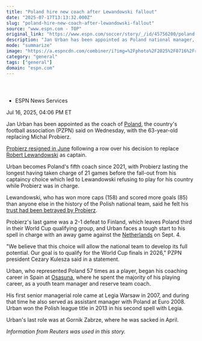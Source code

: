 ```yaml
---
title: "Poland hire new coach after Lewandowski fallout"
date: "2025-07-17T13:13:32.000Z"
slug: "poland-hire-new-coach-after-lewandowski-fallout"
source: "www.espn.com - TOP"
original_link: "https://www.espn.com/soccer/story/_/id/45756200/poland-urban-new-manager-probierz"
description: "Jan Urban has been appointed as Poland national manager, the country's football association (PZPN) said on Wednesday, with the 63-year-old replacing Michal Probierz who resigned in June."
mode: "summarize"
image: "https://a.espncdn.com/combiner/i?img=%2Fphoto%2F2025%2F0716%2Fr1519916_1296x729_16%2D9.jpg"
category: "general"
tags: ["general"]
domain: "espn.com"
---
```

<div id="readability-page-1" class="page"><section id="article-feed" data-behavior="author_overlay article_header_news_feed_item_meta article_legal_footer"><article data-id="45756200" data-behavior="story_scroll story_progress" data-src="/soccer/story/_/id/45756200/poland-urban-new-manager-probierz"><div><header></header><div><div><ul><li><p>ESPN News Services</p></li></ul><p><span>Jul 16, 2025, 04:06 PM ET</span></p></div><p>Jan Urban has been appointed as the coach of <a href="https://www.espn.com/soccer/team/_/id/471">Poland</a>, the country's football association (PZPN) said on Wednesday, with the 63-year-old replacing Michal Probierz.</p><p><a href="https://www.espn.com/soccer/story/_/id/45497538/poland-boss-quits-robert-lewandowski-captaincy-row" target="_blank">Probierz resigned in June</a> following a row over his decision to replace <a href="https://www.espn.com/soccer/player/_/id/125824/Robert-Lewandowski">Robert Lewandowski</a> as captain.</p><p>Urban becomes Poland's fifth coach since 2021, with Probierz lasting the longest having taken charge of 21 games before the fall-out from his captaincy choice which led to Lewandowski refusing to play for his country while Probierz was in charge.</p><p>Lewandowski, who has won more caps (158) and scored more goals (85) than anyone else in the history of the Polish national team, said he felt his <a href="https://www.espn.com/soccer/story/_/id/45479474/robert-lewandowsi-says-feels-betrayed-poland-coach" target="_blank">trust had been betrayed by Probierz</a>.</p><p>Probierz's last game was a 2-1 defeat to Finland, which leaves Poland third in their World Cup qualifying group, and Urban faces a tough start to his spell in charge with an away game against the <a href="https://www.espn.com/soccer/team/_/id/449">Netherlands</a> on Sept. 4.</p><p>"We believe that this choice will allow the national team to develop its full potential. Our goal is to qualify for the World Cup finals in 2026," PZPN president Cezary Kulesza said in a statement.</p><p>Urban, who represented Poland 57 times as a player, began his coaching career in Spain at <a href="https://www.espn.com/soccer/team/_/id/97">Osasuna</a>, where he spent the majority of his playing career, as a youth team manager and reserve team coach.</p><p>His first senior managerial role came at Legia Warsaw in 2007, and during that time he also served as assistant manager with Poland at Euro 2008. Urban won the Polish league title in 2013 in his second spell with Legia.</p><p>Urban's last role was at Gornik Zabrze, where he was sacked in April.</p><p><em>Information from Reuters was used in this story.</em></p>
</div></div></article></section></div>